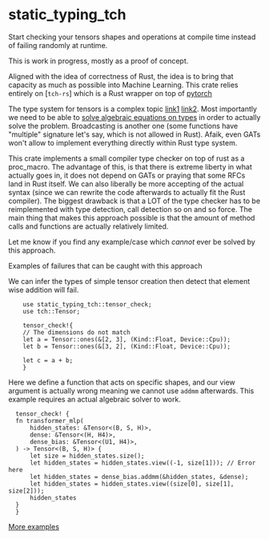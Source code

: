 # static_typing_tch

Start checking your tensors shapes and operations at compile time instead of failing randomly
at runtime.

This is work in progress, mostly as a proof of concept.

Aligned with the idea of correctness of Rust, the idea is to bring that
capacity as much as possible into Machine Learning. This crate relies entirely
on [`tch-rs`] which is a Rust wrapper on top of [pytorch](https://pytorch.org/)

The type system for tensors is a complex topic [link1](http://nlp.seas.harvard.edu/NamedTensor)
[link2](https://github.com/LaurentMazare/tch-rs/issues/112).
Most importantly we need to be able to [solve algebraic equations on
types](https://github.com/LaurentMazare/tch-rs/issues/112#issuecomment-531521703)
in order to actually solve the problem. Broadcasting is another one (some functions
have "multiple" signature let's say, which is not allowed in Rust).
Afaik, even GATs won't allow to implement everything directly within Rust type system.

This crate implements a small compiler type checker on top of rust as a proc_macro.
The advantage of this, is that there is extreme liberty in what actually goes in,
it does not depend on GATs or praying that some RFCs land in Rust itself. We
can also liberally be more accepting of the actual syntax (since we can rewrite the code
afterwards to actually fit the Rust compiler).
The biggest drawback is that a LOT of the type checker has to be reimplemented with
type detection, call detection so on and so force. The main thing that makes this approach possible
is that the amount of method calls and functions are actually relatively limited.

Let me know if you find any example/case which *cannot* ever be solved by this approach.

Examples of failures that can be caught with this approach

We can infer the types of simple tensor creation then detect that element wise
addition will fail.
```compile_fail
    use static_typing_tch::tensor_check;
    use tch::Tensor;

    tensor_check!{
    // The dimensions do not match
    let a = Tensor::ones(&[2, 3], (Kind::Float, Device::Cpu));
    let b = Tensor::ones(&[3, 2], (Kind::Float, Device::Cpu));

    let c = a + b;
    }
```

Here we define a function that acts on specific shapes, and our view argument is
actually wrong meaning we cannot use `addmm` afterwards. This example requires
an actual algebraic solver to work.
```compile_fail
  tensor_check! {
  fn transformer_mlp(
      hidden_states: &Tensor<(B, S, H)>,
      dense: &Tensor<(H, H4)>,
      dense_bias: &Tensor<(U1, H4)>,
  ) -> Tensor<(B, S, H)> {
      let size = hidden_states.size();
      let hidden_states = hidden_states.view((-1, size[1])); // Error here
      let hidden_states = dense_bias.addmm(&hidden_states, &dense);
      let hidden_states = hidden_states.view((size[0], size[1], size[2]));
      hidden_states
  }
  }
```

[More examples](https://github.com/Narsil/static_typing_tch/tree/main/tests/failures)
